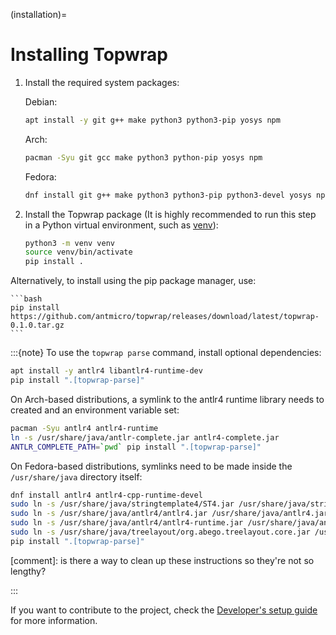 (installation)=
# Installing Topwrap

1. Install the required system packages:

    Debian:
    ```bash
    apt install -y git g++ make python3 python3-pip yosys npm
    ```

    Arch:
    ```bash
    pacman -Syu git gcc make python3 python-pip yosys npm
    ```

    Fedora:
    ```bash
    dnf install git g++ make python3 python3-pip python3-devel yosys npm
    ```

2. Install the Topwrap package (It is highly recommended to run this step in a Python virtual environment, such as [venv](https://docs.python.org/3/library/venv.html)):

    ```bash
    python3 -m venv venv
    source venv/bin/activate
    pip install .
    ```
    
Alternatively, to install using the pip package manager, use:

    ```bash
    pip install https://github.com/antmicro/topwrap/releases/download/latest/topwrap-0.1.0.tar.gz
    ```
    
:::{note}
To use the `topwrap parse` command, install optional dependencies:
```bash
apt install -y antlr4 libantlr4-runtime-dev
pip install ".[topwrap-parse]"
```
On Arch-based distributions, a symlink to the antlr4 runtime library needs to created and an environment variable set:
```bash
pacman -Syu antlr4 antlr4-runtime
ln -s /usr/share/java/antlr-complete.jar antlr4-complete.jar
ANTLR_COMPLETE_PATH=`pwd` pip install ".[topwrap-parse]"
```

On Fedora-based distributions, symlinks need to be made inside the `/usr/share/java` directory itself:
```bash
dnf install antlr4 antlr4-cpp-runtime-devel
sudo ln -s /usr/share/java/stringtemplate4/ST4.jar /usr/share/java/stringtemplate4.jar
sudo ln -s /usr/share/java/antlr4/antlr4.jar /usr/share/java/antlr4.jar
sudo ln -s /usr/share/java/antlr4/antlr4-runtime.jar /usr/share/java/antlr4-runtime.jar
sudo ln -s /usr/share/java/treelayout/org.abego.treelayout.core.jar /usr/share/java/treelayout.jar
pip install ".[topwrap-parse]"
```

[comment]: is there a way to clean up these instructions so they're not so lengthy? 

:::

If you want to contribute to the project, check the [Developer's setup guide](developers_guide/setup.md) for more information.
